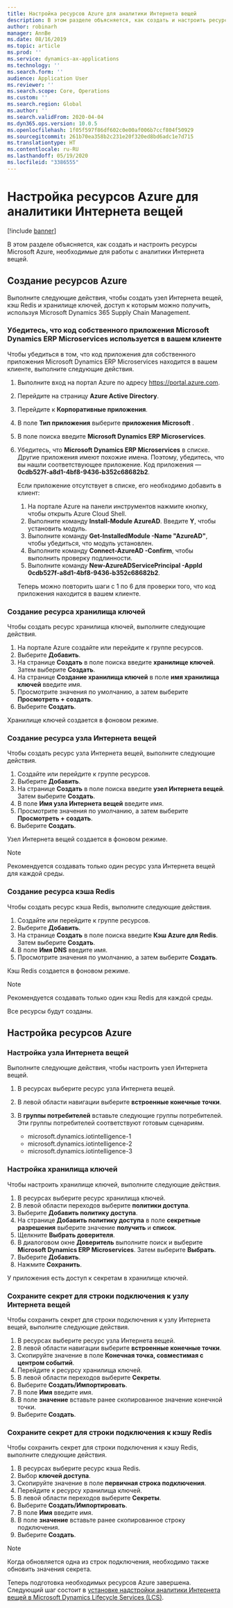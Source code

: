```yaml
---
title: Настройка ресурсов Azure для аналитики Интернета вещей
description: В этом разделе объясняется, как создать и настроить ресурсы Microsoft Azure, необходимые для работы с аналитики Интернета вещей.
author: robinarh
manager: AnnBe
ms.date: 08/16/2019
ms.topic: article
ms.prod: ''
ms.service: dynamics-ax-applications
ms.technology: ''
ms.search.form: ''
audience: Application User
ms.reviewer: ''
ms.search.scope: Core, Operations
ms.custom: ''
ms.search.region: Global
ms.author: ''
ms.search.validFrom: 2020-04-04
ms.dyn365.ops.version: 10.0.5
ms.openlocfilehash: 1f05f597f86df602c0e00af006b7ccf804f50929
ms.sourcegitcommit: 261b70ea358b2c231e20f320ed8bd6adc1e7d715
ms.translationtype: HT
ms.contentlocale: ru-RU
ms.lasthandoff: 05/19/2020
ms.locfileid: "3386555"
---
```

# <a name="set-up-azure-resources-for-iot-intelligence"></a>Настройка ресурсов Azure для аналитики Интернета вещей

[!include [banner](../../includes/banner.md)]

В этом разделе объясняется, как создать и настроить ресурсы Microsoft Azure, необходимые для работы с аналитики Интернета вещей.

## <a name="create-azure-resources"></a>Создание ресурсов Azure

Выполните следующие действия, чтобы создать узел Интернета вещей, кэш Redis и хранилище ключей, доступ к которым можно получить, используя Microsoft Dynamics 365 Supply Chain Management.

### <a name="verify-that-the-microsoft-dynamics-erp-microservices-first-party-app-id-is-in-your-tenant"></a>Убедитесь, что код собственного приложения Microsoft Dynamics ERP Microservices используется в вашем клиенте

Чтобы убедиться в том, что код приложения для собственного приложения Microsoft Dynamics ERP Microservices находится в вашем клиенте, выполните следующие действия.

1. Выполните вход на портал Azure по адресу <https://portal.azure.com>.
2. Перейдите на страницу **Azure Active Directory**.
3. Перейдите к **Корпоративные приложения**.
4. В поле **Тип приложения** выберите **приложения Microsoft** .
5. В поле поиска введите **Microsoft Dynamics ERP Microservices**.
6. Убедитесь, что **Microsoft Dynamics ERP Microservices** в списке. Другие приложения имеют похожие имена. Поэтому, убедитесь, что вы нашли соответствующее приложение. Код приложения — **0cdb527f-a8d1-4bf8-9436-b352c68682b2**.

    Если приложение отсутствует в списке, его необходимо добавить в клиент:

    1. На портале Azure на панели инструментов нажмите кнопку, чтобы открыть Azure Cloud Shell.
    2. Выполните команду **Install-Module AzureAD**. Введите **Y**, чтобы установить модуль.
    3. Выполните команду **Get-InstalledModule -Name "AzureAD"**, чтобы убедиться, что модуль установлен.
    4. Выполните команду **Connect-AzureAD -Confirm**, чтобы выполнить проверку подлинности.
    5. Выполните команду **New-AzureADServicePrincipal -AppId 0cdb527f-a8d1-4bf8-9436-b352c68682b2**.

    Теперь можно повторить шаги с 1 по 6 для проверки того, что код приложения находится в вашем клиенте.

### <a name="create-a-key-vault-resource"></a>Создание ресурса хранилища ключей

Чтобы создать ресурс хранилища ключей, выполните следующие действия.

1. На портале Azure создайте или перейдите к группе ресурсов.
2. Выберите **Добавить**.
3. На странице **Создать** в поле поиска введите **хранилище ключей**. Затем выберите **Создать**.
4. На странице **Создание хранилища ключей** в поле **имя хранилища ключей** введите имя.
5. Просмотрите значения по умолчанию, а затем выберите **Просмотреть + создать**.
6. Выберите **Создать**.

Хранилище ключей создается в фоновом режиме.

### <a name="create-an-iot-hub-resource"></a>Создание ресурса узла Интернета вещей

Чтобы создать ресурс узла Интернета вещей, выполните следующие действия.

1. Создайте или перейдите к группе ресурсов.
2. Выберите **Добавить**.
3. На странице **Создать** в поле поиска введите **узел Интернета вещей**. Затем выберите **Создать**.
4. В поле **Имя узла Интернета вещей** введите имя.
5. Просмотрите значения по умолчанию, а затем выберите **Просмотреть + создать**.
6. Выберите **Создать**.

Узел Интернета вещей создается в фоновом режиме.

> [!NOTE]
> Рекомендуется создавать только один ресурс узла Интернета вещей для каждой среды.

### <a name="create-a-redis-cache-resource"></a>Создание ресурса кэша Redis

Чтобы создать ресурс кэша Redis, выполните следующие действия.

1. Создайте или перейдите к группе ресурсов.
2. Выберите **Добавить**.
3. На странице **Создать** в поле поиска введите **Кэш Azure для Redis**. Затем выберите **Создать**.
4. В поле **Имя DNS** введите имя.
5. Просмотрите значения по умолчанию, а затем выберите **Создать**.

Кэш Redis создается в фоновом режиме.

> [!NOTE]
> Рекомендуется создавать только один кэш Redis для каждой среды.

Все ресурсы будут созданы.

## <a name="configure-the-azure-resources"></a>Настройка ресурсов Azure

### <a name="configure-the-iot-hub"></a>Настройка узла Интернета вещей

Выполните следующие действия, чтобы настроить узел Интернета вещей.

1. В ресурсах выберите ресурс узла Интернета вещей.
2. В левой области навигации выберите **встроенные конечные точки**.
3. В **группы потребителей** вставьте следующие группы потребителей. Эти группы потребителей соответствуют готовым сценариям.

    + microsoft.dynamics.iotintelligence-1
    + microsoft.dynamics.iotintelligence-2
    + microsoft.dynamics.iotintelligence-3

### <a name="configure-the-key-vault"></a>Настройка хранилища ключей

Чтобы настроить хранилище ключей, выполните следующие действия.

1. В ресурсах выберите ресурс хранилища ключей.
2. В левой области переходов выберите **политики доступа**.
3. Выберите **Добавить политику доступа**.
4. На странице **Добавить политику доступа** в поле **секретные разрешения** выберите значение **получить** и **список**.
5. Щелкните **Выбрать доверителя**.
6. В диалоговом окне **Доверитель** выполните поиск и выберите **Microsoft Dynamics ERP Microservices**. Затем выберите **Выбрать**.
7. Выберите **Добавить**.
8. Нажмите **Сохранить**.

У приложения есть доступ к секретам в хранилище ключей.

### <a name="save-the-iot-hub-connection-string-secret"></a>Сохраните секрет для строки подключения к узлу Интернета вещей

Чтобы сохранить секрет для строки подключения к узлу Интернета вещей, выполните следующие действия.

1. В ресурсах выберите ресурс узла Интернета вещей.
2. В левой области навигации выберите **встроенные конечные точки**.
3. Скопируйте значение в поле **Конечная точка, совместимая с центром событий**.
4. Перейдите к ресурсу хранилища ключей.
5. В левой области переходов выберите **Секреты**.
6. Выберите **Создать/Импортировать**.
7. В поле **Имя** введите имя.
8. В поле **значение** вставьте ранее скопированное значение конечной точки.
9. Выберите **Создать**.

### <a name="save-the-redis-cache-connection-string-secret"></a>Сохраните секрет для строки подключения к кэшу Redis

Чтобы сохранить секрет для строки подключения к кэшу Redis, выполните следующие действия.

1. В ресурсах выберите ресурс кэша Redis.
2. Выбор **ключей доступа**.
3. Скопируйте значение в поле **первичная строка подключения**.
4. Перейдите к ресурсу хранилища ключей.
5. В левой области переходов выберите **Секреты**.
6. Выберите **Создать/Импортировать**.
7. В поле **Имя** введите имя.
8. В поле **значение** вставьте ранее скопированное строку подключения.
9. Выберите **Создать**.

> [!NOTE]
> Когда обновляется одна из строк подключения, необходимо также обновить значения секрета.

Теперь подготовка необходимых ресурсов Azure завершена. Следующий шаг состоит в [установке надстройки аналитики Интернета вещей в Microsoft Dynamics Lifecycle Services (LCS)](iot-lcs-setup.md).
